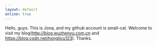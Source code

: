```yaml
---
layout: default
online: true
---
```


Hello, guys. This is Jona, and my github account is small-cat. Welcome to visit my blog(http://blog.wuzhenyu.com.cn and https://blog.csdn.net/honglicu123).
Thanks.
